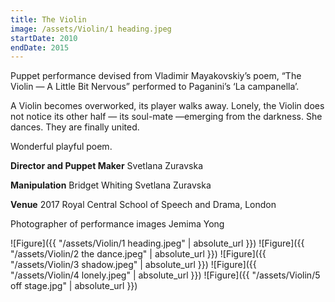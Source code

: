 ```yaml
---
title: The Violin
image: /assets/Violin/1 heading.jpeg
startDate: 2010
endDate: 2015
---
```


Puppet performance devised from Vladimir Mayakovskiy’s poem, “The Violin — A Little Bit Nervous” performed to Paganini’s ‘La campanella’.

A Violin becomes overworked, its player walks away. Lonely, the Violin does not notice its other half — its soul-mate —emerging from the darkness. She dances. They are finally united.

Wonderful playful poem.

**Director and Puppet Maker**
Svetlana Zuravska

**Manipulation**
Bridget Whiting
Svetlana Zuravska

**Venue**
2017
Royal Central School of Speech and Drama, London

Photographer of performance images Jemima Yong

![Figure]({{ "/assets/Violin/1 heading.jpeg" | absolute_url }})
![Figure]({{ "/assets/Violin/2 the dance.jpeg" | absolute_url }})
![Figure]({{ "/assets/Violin/3 shadow.jpeg" | absolute_url }})
![Figure]({{ "/assets/Violin/4 lonely.jpeg" | absolute_url }})
![Figure]({{ "/assets/Violin/5 off stage.jpg" | absolute_url }})

<!-- ![Figure]({{ "/assets/Violin/6 face to face 1.jpg" | absolute_url }})
![Figure]({{ "/assets/Violin/7 face to face 2.jpeg" | absolute_url }}) -->
